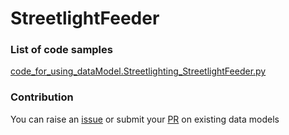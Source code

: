 # StreetlightFeeder

### List of code samples 

<!-- 50-List of code -->

<!-- [code entry](link) -->
[code_for_using_dataModel.Streetlighting_StreetlightFeeder.py](https://github.com/smart-data-models/dataModel.Streetlighting/blob/master/StreetlightFeeder/code/code_for_using_dataModel.Streetlighting_StreetlightFeeder.py)


<!-- /50-List of code -->

### Contribution
You can raise an [issue](https://github.com/smart-data-models/dataModel.Streetlighting/issues) or submit your [PR](https://github.com/smart-data-models/dataModel.Streetlighting/pulls) on existing data models
